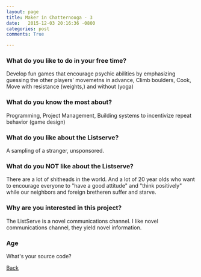 ```yaml
---
layout: page
title: Maker in Chatternooga - 3
date:   2015-12-03 20:16:36 -0800
categories: post
comments: True

---
```


### What do you like to do in your free time?
<p>Develop fun games that encourage psychic abilities by emphasizing guessing the other players' movemetns in advance,
Climb boulders,
Cook,
Move with resistance (weights,) and without (yoga)</p>

### What do you know the most about?
<p>Programming, Project Management,
Building systems to incentivize repeat behavior (game design)</p>

### What do you like about the Listserve?
<p>A sampling of a stranger, unsponsored.</p>

### What do you NOT like about the Listserve?
<p>There are a lot of shitheads in the world.
And a lot of 20 year olds who want to encourage everyone to "have a good attitude" and "think positively" while our neighbors and foreign bretheren suffer and starve.</p>

### Why are you interested in this project?
<p>The ListServe is a novel communications channel. I like novel communications channel, they yield novel information.</p>

### Age
<p>What's your source code?</p>

[Back][1]

[1]: /home/responders/all